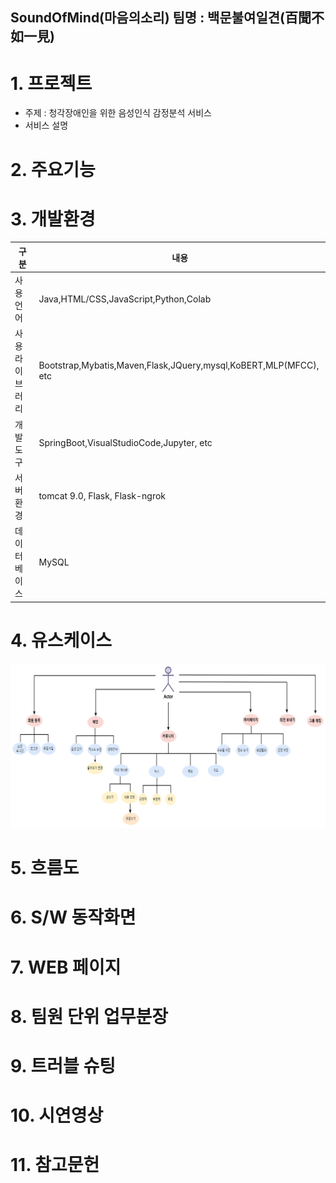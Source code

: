 ## SoundOfMind(마음의소리) 팀명 : 백문불여일견(百聞不如一見)




# 1. 프로젝트
* 주제 : 청각장애인을 위한 음성인식 감정분석 서비스<br>
* 서비스 설명





# 2. 주요기능

 
 
 
 
 
 # 3. 개발환경
 구분|내용
---|---|
사용언어|Java,HTML/CSS,JavaScript,Python,Colab
사용 라이브러리| Bootstrap,Mybatis,Maven,Flask,JQuery,mysql,KoBERT,MLP(MFCC), etc
개발도구|SpringBoot,VisualStudioCode,Jupyter, etc
서버환경| tomcat 9.0, Flask, Flask-ngrok
데이터베이스|MySQL




# 4. 유스케이스
![img](https://github.com/2022-SMHRD-KDT-BIgData-14/SoundOfMind/blob/main/%EC%9C%A0%EC%8A%A4%EC%BC%80%EC%9D%B4%EC%8A%A4.png)
# 5. 흐름도
# 6. S/W 동작화면

# 7. WEB 페이지
# 8. 팀원 단위 업무분장
# 9. 트러블 슈팅
# 10. 시연영상
# 11. 참고문헌
